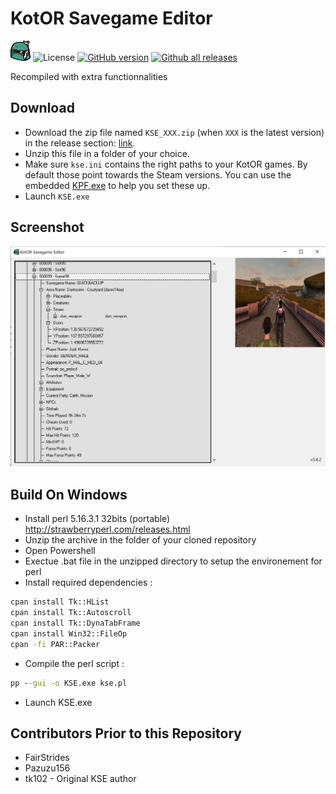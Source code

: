 # KotOR Savegame Editor

![](boba.bmp) 
![License](https://img.shields.io/badge/License-GPLv3-blue.svg) 
[![GitHub version](https://badge.fury.io/gh/nadrino%2Fkotor-savegame-editor-reloaded.svg)](https://github.com/nadrino/kotor-savegame-editor-reloaded/releases/)
[![Github all releases](https://img.shields.io/github/downloads/nadrino/kotor-savegame-editor-reloaded/total.svg)](https://GitHub.com/nadrino/kotor-savegame-editor-reloaded/releases/)

Recompiled with extra functionnalities


## Download

- Download the zip file named `KSE_XXX.zip` (when `XXX` is the latest version) in the release section: [link](https://github.com/nadrino/kotor-savegame-editor-reloaded/releases).
- Unzip this file in a folder of your choice.
- Make sure `kse.ini` contains the right paths to your KotOR games. By default those point towards the Steam versions. You can use the embedded [KPF.exe](https://bitbucket.org/kotorsge-team/kpf-gtk/downloads/) to help you set these up.
- Launch `KSE.exe`


## Screenshot

![](screenshots/screen1.png)


## Build On Windows

- Install perl 5.16.3.1 32bits (portable) http://strawberryperl.com/releases.html
- Unzip the archive in the folder of your cloned repository
- Open Powershell
- Exectue .bat file in the unzipped directory to setup the environement for perl
- Install required dependencies :
```bat
cpan install Tk::HList
cpan install Tk::Autoscroll
cpan install Tk::DynaTabFrame
cpan install Win32::FileOp
cpan -fi PAR::Packer
```
- Compile the perl script :
```bat
pp --gui -o KSE.exe kse.pl
```
- Launch KSE.exe


## Contributors Prior to this Repository

- FairStrides
- Pazuzu156
- tk102 - Original KSE author
